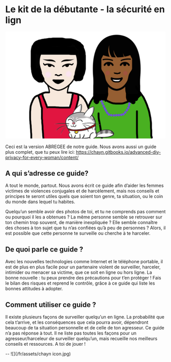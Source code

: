 # Le kit de la débutante - la sécurité en lign

![](/fr/assets/frenchcoverprivacy.png)

Ceci est la version ABREGEE de notre guide. Nous avons aussi un guide plus complet, que tu peux lire ici: https://chayn.gitbooks.io/advanced-diy-privacy-for-every-woman/content/


## A qui s’adresse ce guide?

A tout le monde, partout. Nous avons écrit ce guide afin d’aider les femmes victimes de violences conjugales et de harcèlement, mais nos conseils et principes te seront utiles quels que soient ton genre, ta situation, ou le coin du monde dans lequel tu habites.


Quelqu’un semble avoir des photos de toi, et tu ne comprends pas comment ou pourquoi il les a obtenues ? La même personne semble se retrouver sur ton chemin trop souvent, de manière inexpliquée ? Elle semble connaître des choses à ton sujet que tu n’as confiées qu’à peu de personnes ? Alors, il est possible que cette personne te surveille ou cherche à te harceler.

## De quoi parle ce guide ?

Avec les nouvelles technologies comme Internet et le téléphone portable, il est de plus en plus facile pour un partenaire violent de surveiller, harceler, intimider ou menacer sa victime, que ce soit en ligne ou hors ligne.
La bonne nouvelle : tu peux prendre des précautions pour t’en protéger ! Fais le bilan des risques et reprend le contrôle, grâce à ce guide qui liste les bonnes attitudes à adopter.

## Comment utiliser ce guide ?

Il existe plusieurs façons de surveiller quelqu’un en ligne. La probabilité que cela t’arrive, et les conséquences que cela pourra avoir, dépendront beaucoup de ta situation personnelle et de celle de ton agresseur. Ce guide n’a pas réponse à tout. Il ne liste pas toutes les façons pour un agresseur/harceleur de surveiller quelqu’un, mais recueille nos meilleurs conseils et ressources. A toi de jouer !

--
![](/fr/assets/chayn icon.jpg)